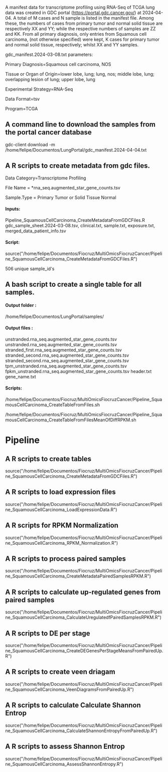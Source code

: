 A manifest data for transcriptome profiling using RNA-Seq of TCGA lung data was created in GDC portal (https://portal.gdc.cancer.gov/) at 2024-04-04. A total of M cases and N sample is listed in the manifest file. Among these, the numbers of cases from primary tumor and normal solid tissue are respectively XX and YY; while the respective numbers of samples are  ZZ and KK. From all primary diagnosis, only entries from Squamous cell carcinoma, (not otherwise specified) were kept, K cases for primary tumor and normal solid tissue, respectively; whilst XX and YY samples.

gdc_manifest.2024-03-08.txt parameters:

Primary Diagnosis=Squamous cell carcinoma, NOS

Tissue or Organ of Origin=lower lobe, lung; lung, nos; middle lobe, lung; overlapping lesion of lung; upper lobe, lung

Experimental Strategy=RNA-Seq

Data Format=tsv

Program=TCGA


## A command line to download the samples from the portal cancer database
gdc-client download -m /home/felipe/Documentos/LungPortal/gdc_manifest.2024-04-04.txt

## A R scripts to create metadata from gdc files. 
Data Category=Transcriptome Profiling

File Name    = *rna_seq.augmented_star_gene_counts.tsv

Sample.Type  = Primary Tumor or Solid Tissue Normal

#### Inputs:
Pipeline_SquamousCellCarcinoma_CreateMetadataFromGDCFiles.R
gdc_sample_sheet.2024-03-08.tsv, clinical.txt, sample.txt, exposure.txt, merged_data_patient_info.tsv

#### Script:
source("/home/felipe/Documentos/Fiocruz/MultiOmicsFiocruzCancer/Pipeline_SquamousCellCarcinoma_CreateMetadataFromGDCFiles.R")

506 unique sample_id's

## A bash script to create a single table for all samples.
#### Output folder :

/home/felipe/Documentos/LungPortal/samples/

#### Output files : 
unstranded.rna_seq.augmented_star_gene_counts.tsv 
unstranded.rna_seq.augmented_star_gene_counts.tsv 
stranded_first.rna_seq.augmented_star_gene_counts.tsv 
stranded_second.rna_seq.augmented_star_gene_counts.tsv
stranded_second.rna_seq.augmented_star_gene_counts.tsv
tpm_unstranded.rna_seq.augmented_star_gene_counts.tsv
fpkm_unstranded.rna_seq.augmented_star_gene_counts.tsv 
header.txt 
gene_name.txt

#### Scripts:
/home/felipe/Documentos/Fiocruz/MultiOmicsFiocruzCancer/Pipeline_SquamousCellCarcinoma_CreateTableFromFiles.sh

/home/felipe/Documentos/Fiocruz/MultiOmicsFiocruzCancer/Pipeline_SquamousCellCarcinoma_CreateTableFromFilesMeanOfDiffRPKM.sh


# Pipeline 
## A R scripts to create tables
source("/home/felipe/Documentos/Fiocruz/MultiOmicsFiocruzCancer/Pipeline_SquamousCellCarcinoma_CreateMetadataFromGDCFiles.R")

## A R scripts to load expression files
source("/home/felipe/Documentos/Fiocruz/MultiOmicsFiocruzCancer/Pipeline_SquamousCellCarcinoma_LoadExpressionData.R")

## A R scripts for RPKM Normalization
source("/home/felipe/Documentos/Fiocruz/MultiOmicsFiocruzCancer/Pipeline_SquamousCellCarcinoma_RPKM_Normalization.R")

## A R scripts to process paired samples
source("/home/felipe/Documentos/Fiocruz/MultiOmicsFiocruzCancer/Pipeline_SquamousCellCarcinoma_CreateMetadataPairedSamplesRPKM.R")

## A R scripts to calculate up-regulated genes from paired samples
source("/home/felipe/Documentos/Fiocruz/MultiOmicsFiocruzCancer/Pipeline_SquamousCellCarcinoma_CalculateUregulatedfPairedSamplesRPKM.R")

## A R scripts to DE per stage
source("/home/felipe/Documentos/Fiocruz/MultiOmicsFiocruzCancer/Pipeline_SquamousCellCarcinoma_CreateDEGenesPerStageMeansFromPairedUp.R")

## A R scripts to create veen driagam
source("/home/felipe/Documentos/Fiocruz/MultiOmicsFiocruzCancer/Pipeline_SquamousCellCarcinoma_VeenDiagramsFromPairedUp.R")

## A R scripts to calculate Calculate Shannon Entrop
source("/home/felipe/Documentos/Fiocruz/MultiOmicsFiocruzCancer/Pipeline_SquamousCellCarcinoma_CalculateShannonEntropyFromPairedUp.R")

## A R scripts to assess Shannon Entrop
source("/home/felipe/Documentos/Fiocruz/MultiOmicsFiocruzCancer/Pipeline_SquamousCellCarcinoma_AssessShannonEntropy.R")


